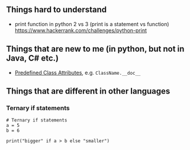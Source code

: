 ## Things hard to understand
- print function in python 2 vs 3 (print is a statement vs function)
https://www.hackerrank.com/challenges/python-print


## Things that are new to me (in python, but not in Java, C# etc.)
- [Predefined Class Attributes](http://www2.lib.uchicago.edu/keith/courses/python/class/5/), e.g. ``ClassName.__doc__``

## Things that are different in other languages
### Ternary if statements 
```
# Ternary if statements 
a = 5
b = 6

print("bigger" if a > b else "smaller")
```
